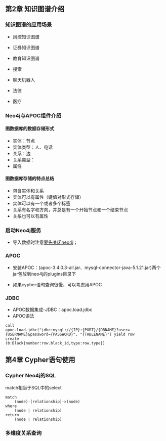 



## 第2章 知识图谱介绍

### 知识图谱的应用场景

+ 风控知识图谱
+ 证券知识图谱
+ 教育知识图谱

+ 搜索
+ 聊天机器人
+ 法律
+ 医疗

### Neo4j与APOC组件介绍

#### 图数据库的数据存储形式

+ 实体：节点
+ 实体类型：人、电话
+ 关系：边
+ 关系类型：
+ 属性

#### 图数据库存储的特点总结

+ 包含实体和关系
+ 实体可以有属性（键值对形式存储）
+ 实体可以有一个或者多个标签
+ 关系有名字和方向，并总是有一个开始节点和一个结束节点
+ 关系也可以有属性

### 启动Neo4j服务

+ 导入数据时注意[要先关闭neo4j](https://www.pianshen.com/article/9184260827/)；

### APOC

+ 安装APOC：(apoc-3.4.0.3-all.jar、mysql-connector-java-5.1.21.jar)两个jar包放到neo4j的plugins目录下

+ 如果cypher语句查询很慢，可以考虑用APOC

### JDBC

+ APOC数据集成-JDBC：apoc.load.jdbc
+ APOC语法

```mysql
call
apoc.load.jdbc("jdbc:mysql://{IP}:{PORT}/{DBNAME}?user={USERNAME}&password={PASSWORD}", "{TABLENAME}") yield row
create
(b:Black{number:row.black_id,type:row.type})
```



## 第4章 Cypher语句使用

### Cypher Neo4j的SQL

match相当于SQL中的select

```cypher
match
    (node)-[relationship]->(node)
where
    (node | relationship)
return
    (node | relationship)
```



### 多维度关系查询

